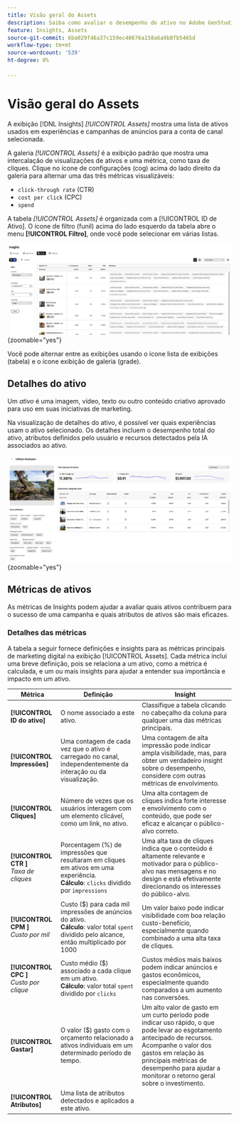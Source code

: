 ```yaml
---
title: Visão geral do Assets
description: Saiba como avaliar o desempenho do ativo no Adobe GenStudio for Performance Marketing.
feature: Insights, Assets
source-git-commit: 6ba029f46a37c159ec48676a158a6a9b8fb5465d
workflow-type: tm+mt
source-wordcount: '539'
ht-degree: 0%

---
```


# Visão geral do Assets

A exibição [!DNL Insights] _[!UICONTROL Assets]_ mostra uma lista de ativos usados em experiências e campanhas de anúncios para a conta de canal selecionada.

A galeria _[!UICONTROL Assets]_ é a exibição padrão que mostra uma intercalação de visualizações de ativos e uma métrica, como taxa de cliques. Clique no ícone de configurações (cog) acima do lado direito da galeria para alternar uma das três métricas visualizáveis:

- `click-through rate` (CTR)
- `cost per click` (CPC)
- `spend`

A tabela _[!UICONTROL Assets]_ é organizada com a [!UICONTROL ID de Ativo]. O ícone de filtro (funil) acima do lado esquerdo da tabela abre o menu **[!UICONTROL Filtro]**, onde você pode selecionar em várias listas.

![Filtro e tabela do Assets](/help/assets/insights-assets-filter.png){zoomable="yes"}

Você pode alternar entre as exibições usando o ícone lista de exibições (tabela) e o ícone exibição de galeria (grade).

## Detalhes do ativo

Um _ativo_ é uma imagem, vídeo, texto ou outro conteúdo criativo aprovado para uso em suas iniciativas de marketing.

Na visualização de detalhes do ativo, é possível ver quais experiências usam o ativo selecionado. Os detalhes incluem o desempenho total do ativo, atributos definidos pelo usuário e recursos detectados pela IA associados ao ativo.

![Detalhes do ativo](/help/assets/insights-asset-details.png){zoomable="yes"}

## Métricas de ativos

As métricas de Insights podem ajudar a avaliar quais ativos contribuem para o sucesso de uma campanha e quais atributos de ativos são mais eficazes.

### Detalhes das métricas

A tabela a seguir fornece definições e insights para as métricas principais de marketing digital na exibição [!UICONTROL Assets]. Cada métrica inclui uma breve definição, pois se relaciona a um ativo, como a métrica é calculada, e um ou mais insights para ajudar a entender sua importância e impacto em um ativo.

| Métrica | Definição | Insight |
| ---------------------- | ----------------------------- | -------------------------------- |
| **[!UICONTROL ID do ativo]** | O nome associado a este ativo. | Classifique a tabela clicando no cabeçalho da coluna para qualquer uma das métricas principais. |
| **[!UICONTROL Impressões]** | Uma contagem de cada vez que o ativo é carregado no canal, independentemente da interação ou da visualização. | Uma contagem de alta impressão pode indicar ampla visibilidade, mas, para obter um verdadeiro insight sobre o desempenho, considere com outras métricas de envolvimento. |
| **[!UICONTROL Cliques]** | Número de vezes que os usuários interagem com um elemento clicável, como um link, no ativo. | Uma alta contagem de cliques indica forte interesse e envolvimento com o conteúdo, que pode ser eficaz e alcançar o público-alvo correto. |
| **[!UICONTROL CTR ]**<br>_Taxa de cliques_ | Porcentagem (%) de impressões que resultaram em cliques em ativos em uma experiência.<br>**Cálculo**: `clicks` dividido por `impressions` | Uma alta taxa de cliques indica que o conteúdo é altamente relevante e motivador para o público-alvo nas mensagens e no design e está efetivamente direcionando os interesses do público-alvo. |
| **[!UICONTROL CPM ]**<br>_Custo por mil_ | Custo ($) para cada mil impressões de anúncios do ativo.<br>**Cálculo**: valor total `spent` dividido pelo alcance, então multiplicado por 1000 | Um valor baixo pode indicar visibilidade com boa relação custo-benefício, especialmente quando combinado a uma alta taxa de cliques. |
| **[!UICONTROL CPC ]**<br>_Custo por clique_ | Custo médio ($) associado a cada clique em um ativo.<br>**Cálculo**: valor total `spent` dividido por `clicks` | Custos médios mais baixos podem indicar anúncios e gastos econômicos, especialmente quando comparados a um aumento nas conversões. |
| **[!UICONTROL Gastar]** | O valor ($) gasto com o orçamento relacionado a ativos individuais em um determinado período de tempo. | Um alto valor de gasto em um curto período pode indicar uso rápido, o que pode levar ao esgotamento antecipado de recursos. Acompanhe o valor dos gastos em relação às principais métricas de desempenho para ajudar a monitorar o retorno geral sobre o investimento. |
| **[!UICONTROL Atributos]** | Uma lista de atributos detectados e aplicados a este ativo. | |
